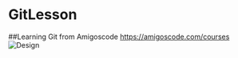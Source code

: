 # GitLesson

##Learning Git from Amigoscode
https://amigoscode.com/courses
![Design](https://github.com/sergjanvelyan/GitLesson/assets/132616366/cd15e3e5-47dc-4dbf-8a2b-cab448bf6030)
